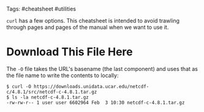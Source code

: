 Tags: #cheatsheet #utilities 

`curl` has a few options.  This cheatsheet is intended to avoid trawling through pages and pages of the manual when we want to use it.

# Download This File Here
The `-O` file takes the URL's basename (the last component) and uses that as the file name to write the contents to locally:
```shell
$ curl -O https://downloads.unidata.ucar.edu/netcdf-c/4.8.1/src/netcdf-c-4.8.1.tar.gz
$ ls -la netcdf-c-4.8.1.tar.gz
-rw-rw-r-- 1 user user 6602964 Feb  3 10:30 netcdf-c-4.8.1.tar.gz
```
